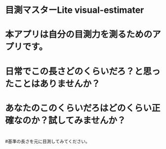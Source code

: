 # 目測マスターLite visual-estimater
# 本アプリは自分の目測力を測るためのアプリです。
# 日常でこの長さどのくらいだろ？と思ったことはありませんか？
# あなたのこのくらいだろはどのくらい正確なのか？試してみませんか？
#  
#基準の長さを元に目測してみてください。
